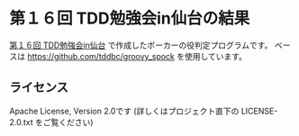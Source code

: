 第１６回 TDD勉強会in仙台の結果
====================================

[第１６回 TDD勉強会in仙台](http://connpass.com/event/18757/) で作成したポーカーの役判定プログラムです。 
ベースは https://github.com/tddbc/groovy_spock を使用しています。

## ライセンス
Apache License, Version 2.0です (詳しくはプロジェクト直下の LICENSE-2.0.txt をご覧ください)
